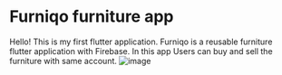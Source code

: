 # Furniqo furniture app
Hello! This is my first flutter application. 
Furniqo is a reusable furniture flutter application with Firebase. In this app Users can buy and sell the furniture with same account.
![image](https://github.com/Preranashrestha0/Furniqofurnitureapp/assets/99173321/7564b54a-addf-46e4-8fd4-77ab4cbd277f)


